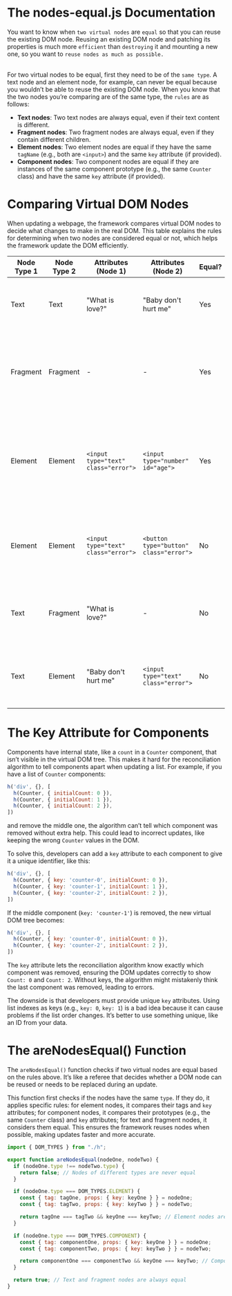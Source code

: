 # The nodes-equal.js Documentation

You want to know when `two virtual nodes` are `equal` so that you can reuse the existing DOM node.
Reusing an existing DOM node and patching its properties is much more `efficient` than `destroying` it and mounting a new one, so you want to `reuse nodes as much as possible.`

<br>For two virtual nodes to be equal, first they need to be of the `same type`. 
A text node and an element node, for example, can never be equal because you wouldn’t be able to reuse the existing DOM node. 
When you know that the two nodes you’re comparing are of the same type, the `rules` are as follows:

- **Text nodes**: Two text nodes are always equal, even if their text content is different.
- **Fragment nodes**: Two fragment nodes are always equal, even if they contain different children.
- **Element nodes**: Two element nodes are equal if they have the same `tagName` (e.g., both are `<input>`) and the same `key` attribute (if provided).
- **Component nodes**: Two component nodes are equal if they are instances of the same component prototype (e.g., the same `Counter` class) and have the same `key` attribute (if provided).


# Comparing Virtual DOM Nodes

When updating a webpage, the framework compares virtual DOM nodes to decide what changes to make in the real DOM. This table explains the rules for determining when two nodes are considered equal or not, which helps the framework update the DOM efficiently.

| **Node Type 1** | **Node Type 2** | **Attributes (Node 1)** | **Attributes (Node 2)** | **Equal?** | **Explanation** |
|-----------------|-----------------|-------------------------|-------------------------|------------|------------------------------------------------------------------------------------------------|
| Text            | Text            | "What is love?"         | "Baby don't hurt me"    | Yes        | Text nodes are always equal, regardless of their content.                                      |
| Fragment        | Fragment        | -                       | -                       | Yes        | Fragment nodes are always equal, as they are just containers for other nodes.                  |
| Element         | Element         | `<input type="text" class="error">` | `<input type="number" id="age">` | Yes        | Element nodes are equal if they have the same tag (e.g., both are `<input>`). Attributes don’t matter. |
| Element         | Element         | `<input type="text" class="error">` | `<button type="button" class="error">` | No         | Element nodes with different tags (e.g., `<input>` vs. `<button>`) are not equal.              |
| Text            | Fragment        | "What is love?"         | -                       | No         | Nodes of different types (e.g., text vs. fragment) are never equal.                            |
| Text            | Element         | "Baby don't hurt me"    | `<input type="text" class="error">` | No         | Nodes of different types (e.g., text vs. element) are never equal.                             |


# The Key Attribute for Components

Components have internal state, like a `count` in a `Counter` component, that isn’t visible in the virtual DOM tree. This makes it hard for the reconciliation algorithm to tell components apart when updating a list. For example, if you have a list of `Counter` components:

```javascript
h('div', {}, [
  h(Counter, { initialCount: 0 }),
  h(Counter, { initialCount: 1 }),
  h(Counter, { initialCount: 2 }),
])
```

and remove the middle one, the algorithm can’t tell which component was removed without extra help. This could lead to incorrect updates, like keeping the wrong `Counter` values in the DOM.

To solve this, developers can add a `key` attribute to each component to give it a unique identifier, like this:

```javascript
h('div', {}, [
  h(Counter, { key: 'counter-0', initialCount: 0 }),
  h(Counter, { key: 'counter-1', initialCount: 1 }),
  h(Counter, { key: 'counter-2', initialCount: 2 }),
])
```

If the middle component (`key: 'counter-1'`) is removed, the new virtual DOM tree becomes:

```javascript
h('div', {}, [
  h(Counter, { key: 'counter-0', initialCount: 0 }),
  h(Counter, { key: 'counter-2', initialCount: 2 }),
])
```

The `key` attribute lets the reconciliation algorithm know exactly which component was removed, ensuring the DOM updates correctly to show `Count: 0` and `Count: 2`. Without keys, the algorithm might mistakenly think the last component was removed, leading to errors.

The downside is that developers must provide unique `key` attributes. Using list indexes as keys (e.g., `key: 0`, `key: 1`) is a bad idea because it can cause problems if the list order changes. It’s better to use something unique, like an ID from your data.

# The areNodesEqual() Function

The `areNodesEqual()` function checks if two virtual nodes are equal based on the rules above. It’s like a referee that decides whether a DOM node can be reused or needs to be replaced during an update.

This function first checks if the nodes have the same `type`. If they do, it applies specific rules: for element nodes, it compares their tags and `key` attributes; for component nodes, it compares their prototypes (e.g., the same `Counter` class) and `key` attributes; for text and fragment nodes, it considers them equal. This ensures the framework reuses nodes when possible, making updates faster and more accurate.

```javascript
import { DOM_TYPES } from "./h";

export function areNodesEqual(nodeOne, nodeTwo) {
  if (nodeOne.type !== nodeTwo.type) {
    return false; // Nodes of different types are never equal
  }

  if (nodeOne.type === DOM_TYPES.ELEMENT) {
    const { tag: tagOne, props: { key: keyOne } } = nodeOne;
    const { tag: tagTwo, props: { key: keyTwo } } = nodeTwo;

    return tagOne === tagTwo && keyOne === keyTwo; // Element nodes are equal if tags and keys match
  }

  if (nodeOne.type === DOM_TYPES.COMPONENT) {
    const { tag: componentOne, props: { key: keyOne } } = nodeOne;
    const { tag: componentTwo, props: { key: keyTwo } } = nodeTwo;

    return componentOne === componentTwo && keyOne === keyTwo; // Component nodes are equal if prototypes and keys match
  }

  return true; // Text and fragment nodes are always equal
}
```